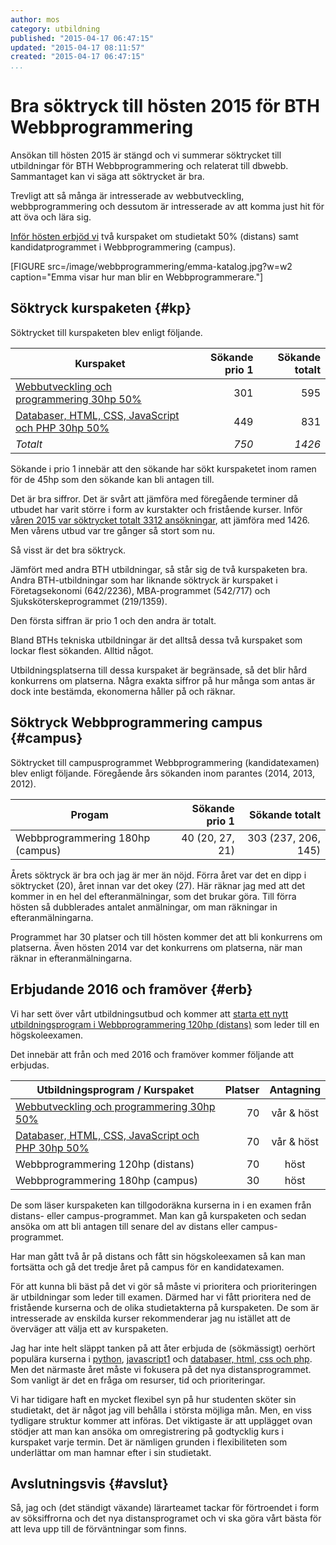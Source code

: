 ```yaml
---
author: mos
category: utbildning
published: "2015-04-17 06:47:15"
updated: "2015-04-17 08:11:57"
created: "2015-04-17 06:47:15"
...
```

Bra söktryck till hösten 2015 för BTH Webbprogrammering
==================================

Ansökan till hösten 2015 är stängd och vi summerar söktrycket till utbildningar för BTH Webbprogrammering och relaterat till dbwebb. Sammantaget kan vi säga att söktrycket är bra.

Trevligt att så många är intresserade av webbutveckling, webbprogrammering och dessutom är intresserade av att komma just hit för att öva och lära sig.

<!--more-->

[Inför hösten erbjöd vi](blogg/las-till-webbprogrammerare-2015) två kurspaket om studietakt 50% (distans) samt kandidatprogrammet i Webbprogrammering (campus).

[FIGURE src=/image/webbprogrammering/emma-katalog.jpg?w=w2 caption="Emma visar hur man blir en Webbprogrammerare."]



Söktryck kurspaketen {#kp}
---------------------------------------------------

Söktrycket till kurspaketen blev enligt följande.

| Kurspaket                                | Sökande prio 1 | Sökande totalt |
|------------------------------------------|---------------:|---------------:|
| [Webbutveckling och programmering 30hp 50%](webutv)	       | 301 |  595 |
| [Databaser, HTML, CSS, JavaScript och PHP 30hp 50%](webprog) | 449 |  831 |
| *Totalt*                                                   | *750* | *1426* |

Sökande i prio 1 innebär att den sökande har sökt kurspaketet inom ramen för de 45hp som den sökande kan bli antagen till.

Det är bra siffror. Det är svårt att jämföra med föregående terminer då utbudet har varit större i form av kurstakter och fristående kurser. Inför [våren 2015 var söktrycket totalt 3312 ansökningar](t/3040), att jämföra med 1426. Men vårens utbud var tre gånger så stort som nu.

Så visst är det bra söktryck.

Jämfört med andra BTH utbildningar, så står sig de två kurspaketen bra. Andra BTH-utbildningar som har liknande söktryck är kurspaket i Företagsekonomi (642/2236), MBA-programmet (542/717) och Sjuksköterskeprogrammet (219/1359). 

Den första siffran är prio 1 och den andra är totalt.

Bland BTHs tekniska utbildningar är det alltså dessa två kurspaket som lockar flest sökanden. Alltid något.

Utbildningsplatserna till dessa kurspaket är begränsade, så det blir hård konkurrens om platserna. Några exakta siffror på hur många som antas är dock inte bestämda, ekonomerna håller på och räknar.



Söktryck Webbprogrammering campus {#campus}
---------------------------------------------------

Söktrycket till campusprogrammet Webbprogrammering (kandidatexamen) blev enligt följande. Föregående års sökanden inom parantes (2014, 2013, 2012).

| Progam                                   | Sökande prio 1 | Sökande totalt |
|------------------------------------------|---------------:|---------------:|
| Webbprogrammering 180hp (campus)         |40 (20, 27, 21) | 303 (237, 206, 145) |

Årets söktryck är bra och jag är mer än nöjd. Förra året var det en dipp i söktrycket (20), året innan var det okey (27). Här räknar jag med att det kommer in en hel del efteranmälningar, som det brukar göra. Till förra hösten så dubblerades antalet anmälningar, om man räkningar in efteranmälningarna. 

Programmet har 30 platser och till hösten kommer det att bli konkurrens om platserna. Även hösten 2014 var det konkurrens om platserna, när man räknar in efteranmälningarna.



Erbjudande 2016 och framöver {#erb}
----------------------------------------------------

Vi har sett över vårt utbildningsutbud och kommer att [starta ett nytt utbildningsprogram i Webbprogrammering 120hp (distans)](forum/viewtopic.php?f=32&t=905&start=60) som leder till en högskoleexamen.

Det innebär att från och med 2016 och framöver kommer följande att erbjudas.

| Utbildningsprogram / Kurspaket                                                | Platser | Antagning |
|--------------------------------------------------------|---------:|:------:|
| [Webbutveckling och programmering 30hp 50%](webutv)	 | 70 | vår & höst  |
| [Databaser, HTML, CSS, JavaScript och PHP 30hp 50%](webprog) | 70 | vår & höst |
| Webbprogrammering 120hp (distans) | 70 | höst |
| Webbprogrammering 180hp (campus)  | 30 | höst |

De som läser kurspaketen kan tillgodoräkna kurserna in i en examen från distans- eller campus-programmet. Man kan gå kurspaketen och sedan ansöka om att bli antagen till senare del av distans eller campus-programmet.

Har man gått två år på distans och fått sin högskoleexamen så kan man fortsätta och gå det tredje året på campus för en kandidatexamen.

För att kunna bli bäst på det vi gör så måste vi prioritera och prioriteringen är utbildningar som leder till examen. Därmed har vi fått prioritera ned de fristående kurserna och de olika studietakterna på kurspaketen. De som är intresserade av enskilda kurser rekommenderar jag nu istället att de överväger att välja ett av kurspaketen.

Jag har inte helt släppt tanken på att åter erbjuda de (sökmässigt) oerhört populära kurserna i [python](python), [javascript1](javascript1) och [databaser, html, css och php](htmlphp). Men det närmaste året måste vi fokusera på det nya distansprogrammet. Som vanligt är det en fråga om resurser, tid och prioriteringar. 

Vi har tidigare haft en mycket flexibel syn på hur studenten sköter sin studietakt, det är något jag vill behålla i största möjliga mån. Men, en viss tydligare struktur kommer att införas. Det viktigaste är att upplägget ovan stödjer att man kan ansöka om omregistrering på godtycklig kurs i kurspaket varje termin. Det är nämligen grunden i flexibiliteten som underlättar om man hamnar efter i sin studietakt.



Avslutningsvis {#avslut}
--------------------------------------------------------

Så, jag och (det ständigt växande) lärarteamet tackar för förtroendet i form av söksiffrorna och det nya distansprogramet och vi ska göra vårt bästa för att leva upp till de förväntningar som finns.
